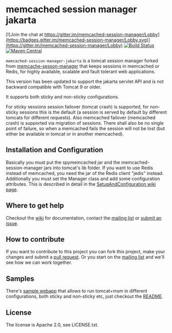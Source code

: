# memcached session manager jakarta

[![Join the chat at https://gitter.im/memcached-session-manager/Lobby](https://badges.gitter.im/memcached-session-manager/Lobby.svg)](https://gitter.im/memcached-session-manager/Lobby)
[![Build Status](https://travis-ci.org/magro/memcached-session-manager.svg?branch=master)](https://travis-ci.org/magro/memcached-session-manager)
[![Maven Central](https://maven-badges.herokuapp.com/maven-central/de.javakaffee.msm/memcached-session-manager/badge.svg)](http://search.maven.org/#search%7Cga%7C1%7Cg%3A%22de.javakaffee.msm%22)

`memcached-session-manager-jakarta` is a tomcat session manager forked from [memcache-sesson-manager](https://github.com/magro/memcached-session-manageri) that keeps sessions in memcached or Redis, for highly available, scalable and fault tolerant web applications.

This version has been updated to support the jakarta servlet API and is not backward compatible with Tomcat 9 or older.

It supports both sticky and non-sticky configurations.

For sticky sessions session failover (tomcat crash) is supported, for non-sticky sessions this is the default (a session is served by default by different tomcats for different requests).
Also memcached failover (memcached crash) is supported via migration of sessions. There shall also be no single point of failure, so when a memcached fails
the session will not be lost (but either be available in tomcat or in another memcached).

## Installation and Configuration
Basically you must put the spymemcached jar and the memcached-session-manager jars into tomcat's lib folder.
If you want to use Redis instead of memcached, you need the jar of the Redis client "jedis" instead.
Additionally you must set the Manager class and add some configuration attributes. This is described in detail in the
[SetupAndConfiguration wiki page](https://github.com/magro/memcached-session-manager/wiki/SetupAndConfiguration).

## Where to get help
Checkout the [wiki](https://github.com/magro/memcached-session-manager/wiki) for documentation, contact the
[mailing list](http://groups.google.com/group/memcached-session-manager) or [submit an issue](https://github.com/magro/memcached-session-manager/issues).

## How to contribute
If you want to contribute to this project you can fork this project, make your changes and submit a [pull request](https://help.github.com/articles/using-pull-requests/).
Or you start on the [mailing list](http://groups.google.com/group/memcached-session-manager) and we'll see how we can work together.

## Samples
There's [sample webapp](https://github.com/magro/memcached-session-manager/tree/master/samples) that allows to run tomcat+msm in different configurations,
both sticky and non-sticky etc, just checkout the [README](https://github.com/magro/memcached-session-manager/tree/master/samples).

## License
The license is Apache 2.0, see LICENSE.txt.
